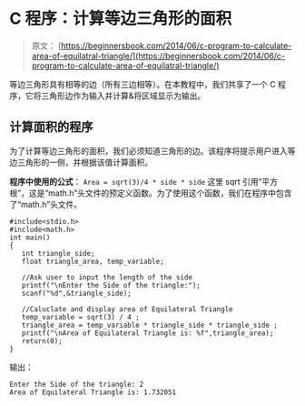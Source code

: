 # C 程序：计算等边三角形的面积

> 原文： [https://beginnersbook.com/2014/06/c-program-to-calculate-area-of-equilatral-triangle/](https://beginnersbook.com/2014/06/c-program-to-calculate-area-of-equilatral-triangle/)

等边三角形具有相等的边（所有三边相等）。在本教程中，我们共享了一个 C 程序，它将三角形边作为输入并计算&amp;将区域显示为输出。

## 计算面积的程序

为了计算等边三角形的面积，我们必须知道三角形的边。该程序将提示用户进入等边三角形的一侧，并根据该值计算面积。

**程序中使用的公式**：
`Area = sqrt(3)/4 * side * side`
这里 sqrt 引用“平方根”，这是“math.h”头文件的预定义函数。为了使用这个函数，我们在程序中包含了“math.h”头文件。

```
#include<stdio.h>
#include<math.h>
int main()
{
   int triangle_side;
   float triangle_area, temp_variable;

   //Ask user to input the length of the side
   printf("\nEnter the Side of the triangle:");
   scanf("%d",&triangle_side);

   //Caluclate and display area of Equilateral Triangle
   temp_variable = sqrt(3) / 4 ;
   triangle_area = temp_variable * triangle_side * triangle_side ;
   printf("\nArea of Equilateral Triangle is: %f",triangle_area);
   return(0);
}
```

输出：

```
Enter the Side of the triangle: 2
Area of Equilateral Triangle is: 1.732051
```